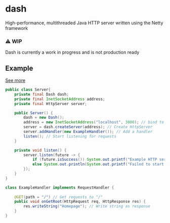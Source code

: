 # dash
High-performance, multithreaded Java HTTP server written using the Netty framework

### ⚠️ WIP
Dash is currently a work in progress and is not production ready

## Example
[See more](https://github.com/alexsobiek/dash/blob/main/example/src/main/java/com/alexsobiek/dash/example/Server.java)
```java
public class Server{
    private final Dash dash;
    private final InetSocketAddress address;
    private final HttpServer server;

    public Server() {
        dash = new Dash();
        address = new InetSocketAddress("localhost", 3000); // bind to localhost:3000
        server = dash.createServer(address); // Create HttpServer
        server.addHandler(new ExampleHandler()); // Add a handler
        listen(); // Start listening for requests
    }

    private void listen() {
        server.listen(future -> {
            if (future.isSuccess()) System.out.printf("Example HTTP server started on %s\n", address);
            else System.out.println(System.out.printf("Failed to start HTTP Server on %s\n", address));
        });
    }
}

class ExampleHandler implements RequestHandler {
    
    @GET(path = "/") // Get requests to "/"
    public void onGetRoot(HttpRequest req, HttpResponse res) {
        res.writeString("Homepage"); // Write string as response
    }
}
```
